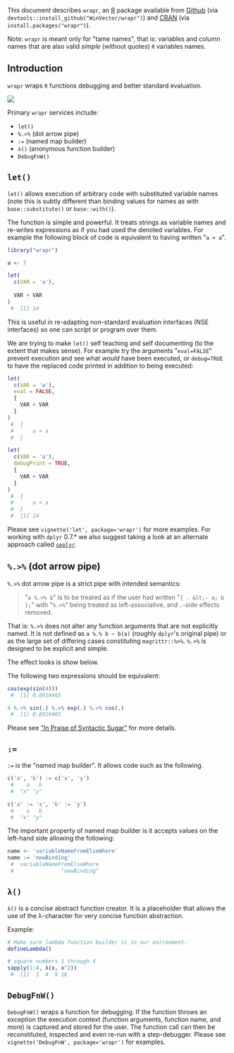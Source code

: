 
<!-- README.md is generated from README.Rmd. Please edit that file -->
This document describes `wrapr`, an [R](https://cran.r-project.org) package available from [Github](https://github.com/WinVector/wrapr) (via `devtools::install_github("WinVector/wrapr")`) and [CRAN](https://CRAN.R-project.org/) (via `install.packages("wrapr")`).

Note: `wrapr` is meant only for "tame names", that is: variables and column names that are also valid *simple* (without quotes) `R` variables names.

Introduction
------------

`wrapr` wraps `R` functions debugging and better standard evaluation.

![](https://github.com/WinVector/wrapr/raw/master/tools/wraprs.png)

Primary `wrapr` services include:

-   `let()`
-   `%.>%` (dot arrow pipe)
-   `:=` (named map builder)
-   `λ()` (anonymous function builder)
-   `DebugFnW()`

`let()`
-------

`let()` allows execution of arbitrary code with substituted variable names (note this is subtly different than binding values for names as with `base::substitute()` or `base::with()`).

The function is simple and powerful. It treats strings as variable names and re-writes expressions as if you had used the denoted variables. For example the following block of code is equivalent to having written "`a + a`".

``` r
library("wrapr")

a <- 7

let(
  c(VAR = 'a'),
  
  VAR + VAR
)
 #  [1] 14
```

This is useful in re-adapting non-standard evaluation interfaces (NSE interfaces) so one can script or program over them.

We are trying to make `let()` self teaching and self documenting (to the extent that makes sense). For example try the arguments "`eval=FALSE`" prevent execution and see what *would* have been executed, or `debug=TRUE` to have the replaced code printed in addition to being executed:

``` r
let(
  c(VAR = 'a'),
  eval = FALSE,
  {
    VAR + VAR
  }
)
 #  {
 #      a + a
 #  }

let(
  c(VAR = 'a'),
  debugPrint = TRUE,
  {
    VAR + VAR
  }
)
 #  {
 #      a + a
 #  }
 #  [1] 14
```

Please see `vignette('let', package='wrapr')` for more examples. For working with `dplyr` 0.7.\* we also suggest taking a look at an alternate approach called [`seplyr`](https://github.com/WinVector/seplyr/blob/master/README.md).

`%.>%` (dot arrow pipe)
-----------------------

`%.>%` dot arrow pipe is a strict pipe with intended semantics:

> "`a %.>% b`" is to be treated as if the user had written "`{ . &lt;- a; b };`" with "`%.>%`" being treated as left-associative, and `.`-side effects removed.

That is: `%.>%` does not alter any function arguments that are not explicitly named. It is not defined as `a %.% b ~ b(a)` (roughly `dplyr`'s original pipe) or as the large set of differing cases constituting `magrittr::%>%`. `%.>%` is designed to be explicit and simple.

The effect looks is show below.

The following two expressions should be equivalent:

``` r
cos(exp(sin(4)))
 #  [1] 0.8919465

4 %.>% sin(.) %.>% exp(.) %.>% cos(.)
 #  [1] 0.8919465
```

Please see ["In Praise of Syntactic Sugar"](http://www.win-vector.com/blog/2017/07/in-praise-of-syntactic-sugar/) for more details.

`:=`
----

`:=` is the "named map builder". It allows code such as the following.

``` r
c('a', 'b') := c('x', 'y')
 #    a   b 
 #  "x" "y"

c('a' := 'x', 'b' := 'y')
 #    a   b 
 #  "x" "y"
```

The important property of named map builder is it accepts values on the left-hand side allowing the following:

``` r
name <- 'variableNameFromElseWhere'
name := 'newBinding'
 #  variableNameFromElseWhere 
 #               "newBinding"
```

`λ()`
-----

`λ()` is a concise abstract function creator. It is a placeholder that allows the use of the λ-character for very concise function abstraction.

Example:

``` r
# Make sure lambda function builder is in our enironment.
defineLambda()

# square numbers 1 through 4
sapply(1:4, λ(x, x^2))
 #  [1]  1  4  9 16
```

`DebugFnW()`
------------

`DebugFnW()` wraps a function for debugging. If the function throws an exception the execution context (function arguments, function name, and more) is captured and stored for the user. The function call can then be reconstituted, inspected and even re-run with a step-debugger. Please see `vignette('DebugFnW', package='wrapr')` for examples.
